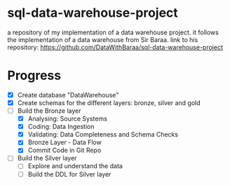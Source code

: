 # sql-data-warehouse-project
a repository of my implementation of a data warehouse project. it follows the implementation of a data warehouse from Sir Baraa. link to his repository: https://github.com/DataWithBaraa/sql-data-warehouse-project

# Progress
- [x] Create database "DataWarehouse"
- [x] Create schemas for the different layers: bronze, silver and gold
- [ ] Build the Bronze layer 
    - [x] Analysing: Source Systems
    - [x] Coding: Data Ingestion
    - [x] Validating: Data Completeness and Schema Checks
    - [x] Bronze Layer - Data Flow
    - [x] Commit Code in Git Repo
- [ ] Build the Silver layer
    - [ ] Explore and understand the data
    - [ ] Build the DDL for Silver layer